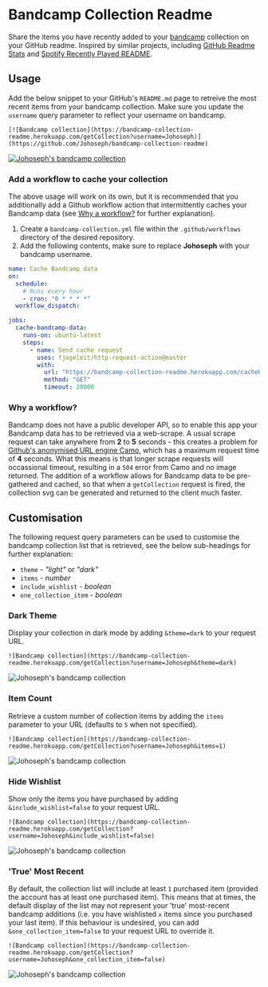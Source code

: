 # Bandcamp Collection Readme

Share the items you have recently added to your [bandcamp](https://bandcamp.com/) collection on your GitHub readme. Inspired by similar projects, including [GitHub Readme Stats](https://github.com/anuraghazra/github-readme-stats) and [Spotify Recently Played README](https://github.com/JeffreyCA/spotify-recently-played-readme).

## Usage

Add the below snippet to your GitHub's `README.md` page to retreive the most recent items from your bandcamp collection. Make sure you update the `username` query parameter to reflect your username on bandcamp.

```
[![Bandcamp collection](https://bandcamp-collection-readme.herokuapp.com/getCollection?username=Johoseph)](https://github.com/Johoseph/bandcamp-collection-readme)
```

[![Johoseph's bandcamp collection](https://bandcamp-collection-readme.herokuapp.com/getCollection?username=Johoseph)](https://bandcamp-collection-readme.herokuapp.com/getCollection?username=Johoseph)

### Add a workflow to cache your collection

The above usage will work on its own, but it is recommended that you additionally add a Github workflow action that intermittently caches your Bandcamp data (see [Why a workflow?](https://github.com/Johoseph/bandcamp-collection-readme#why-a-workflow) for further explanation).

1. Create a `bandcamp-collection.yml` file within the `.github/workflows` directory of the desired repository.
2. Add the following contents, make sure to replace **Johoseph** with your bandcamp username.

```yml
name: Cache Bandcamp data
on:
  schedule:
    # Runs every hour
    - cron: "0 * * * *"
  workflow_dispatch:

jobs:
  cache-bandcamp-data:
    runs-on: ubuntu-latest
    steps:
      - name: Send cache request
        uses: fjogeleit/http-request-action@master
        with:
          url: "https://bandcamp-collection-readme.herokuapp.com/cacheUser?username=Johoseph"
          method: "GET"
          timeout: 20000
```

### Why a workflow?

Bandcamp does not have a public developer API, so to enable this app your Bandcamp data has to be retrieved via a web-scrape. A usual scrape request can take anywhere from **2** to **5** seconds - this creates a problem for [Github's anonymised URL engine Camo](https://docs.github.com/en/authentication/keeping-your-account-and-data-secure/about-anonymized-urls), which has a maximum request time of **4** seconds. What this means is that longer scrape requests will occassional timeout, resulting in a `504` error from Camo and no image returned. The addition of a workflow allows for Bandcamp data to be pre-gathered and cached, so that when a `getCollection` request is fired, the collection svg can be generated and returned to the client much faster.

## Customisation

The following request query parameters can be used to customise the bandcamp collection list that is retrieved, see the below sub-headings for further explanation:

- `theme` - _"light"_ or _"dark"_
- `items` - _number_
- `include_wishlist` - _boolean_
- `one_collection_item` - _boolean_

### Dark Theme

Display your collection in dark mode by adding `&theme=dark` to your request URL.

```
![Bandcamp collection](https://bandcamp-collection-readme.herokuapp.com/getCollection?username=Johoseph&theme=dark)
```

![Johoseph's bandcamp collection](https://bandcamp-collection-readme.herokuapp.com/getCollection?username=Johoseph&theme=dark)

### Item Count

Retrieve a custom number of collection items by adding the `items` parameter to your URL (defaults to `5` when not specified).

```
![Bandcamp collection](https://bandcamp-collection-readme.herokuapp.com/getCollection?username=Johoseph&items=1)
```

![Johoseph's bandcamp collection](https://bandcamp-collection-readme.herokuapp.com/getCollection?username=Johoseph&items=1)

### Hide Wishlist

Show only the items you have purchased by adding `&include_wishlist=false` to your request URL.

```
![Bandcamp collection](https://bandcamp-collection-readme.herokuapp.com/getCollection?username=Johoseph&include_wishlist=false)
```

![Johoseph's bandcamp collection](https://bandcamp-collection-readme.herokuapp.com/getCollection?username=Johoseph&include_wishlist=false)

### 'True' Most Recent

By default, the collection list will include at least `1` purchased item (provided the account has at least one purchased item). This means that at times, the default display of the list may not represent your 'true' most-recent bandcamp additions (i.e. you have wishlisted `x` items since you purchased your last item). If this behaviour is undesired, you can add `&one_collection_item=false` to your request URL to override it.

```
![Bandcamp collection](https://bandcamp-collection-readme.herokuapp.com/getCollection?username=Johoseph&one_collection_item=false)
```

![Johoseph's bandcamp collection](https://bandcamp-collection-readme.herokuapp.com/getCollection?username=Johoseph&one_collection_item=false)
